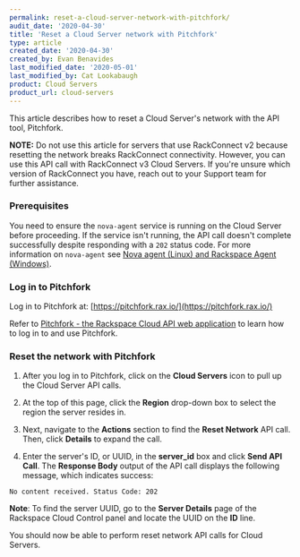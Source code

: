 ```yaml
---
permalink: reset-a-cloud-server-network-with-pitchfork/
audit_date: '2020-04-30'
title: 'Reset a Cloud Server network with Pitchfork'
type: article
created_date: '2020-04-30'
created_by: Evan Benavides
last_modified_date: '2020-05-01'
last_modified_by: Cat Lookabaugh
product: Cloud Servers
product_url: cloud-servers
---
```


This article describes how to reset a Cloud Server's network with the API tool, Pitchfork.

**NOTE:** Do not use this article for servers that use RackConnect v2 because resetting the network breaks RackConnect connectivity. However, you can use this API call with RackConnect v3 Cloud Servers. If you're unsure which version of RackConnect you have, reach out to your Support team for further assistance.

### Prerequisites

You need to ensure the `nova-agent` service is running on the Cloud Server before proceeding. If the service isn't running, the API call doesn't complete successfully despite responding with a `202` status code. For more information on `nova-agent` see [Nova agent (Linux) and Rackspace Agent (Windows)](https://support.rackspace.com/support/how-to/nova-agent-unix-and-rackspace-agent-windows/).

### Log in to Pitchfork

Log in to Pitchfork at: [https://pitchfork.rax.io/](https://pitchfork.rax.io/)

Refer to [Pitchfork - the Rackspace Cloud API web application](https://support.rackspace.com/support/how-to/pitchfork-the-rackspace-cloud-api-web-application/) to learn how to log in to and use Pitchfork.

### Reset the network with Pitchfork

1. After you log in to Pitchfork, click on the **Cloud Servers** icon to pull up the Cloud Server API calls.

2. At the top of this page, click the **Region** drop-down box to select the region the server resides in.

3. Next, navigate to the **Actions** section to find the **Reset Network** API call. Then, click **Details** to expand the    call.

4. Enter the server's ID, or UUID, in the **server_id** box and click **Send API Call**. The **Response Body** output of the API call displays the following message, which indicates success:

`No content received. Status Code: 202`

**Note**: To find the server UUID, go to the **Server Details** page of the Rackspace Cloud Control panel and locate the UUID on the **ID** line.

You should now be able to perform reset network API calls for Cloud Servers.
